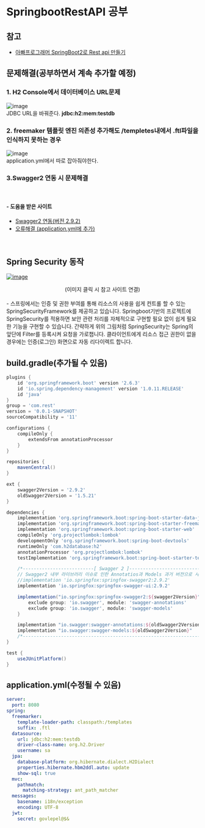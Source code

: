 # SpringbootRestAPI 공부
## 참고
 * [아빠프로그래머 SpringBoot2로 Rest api 만들기](https://daddyprogrammer.org/post/series/springboot2-make-rest-api/)

## 문제해결(공부하면서 계속 추가할 예정)
### 1.  H2 Console에서 데이터베이스 URL문제 

![image](https://user-images.githubusercontent.com/44068819/151172171-b705dcdf-c855-4332-bee3-3c77bc195bb2.png)
<br/> JDBC URL을 바꿔준다. **jdbc:h2:mem:testdb**
 
### 2.  freemaker 템플릿 엔진 의존성 추가해도 /templetes내에서 .ftl파일을 인식하지 못하는 경우
 
![image](https://user-images.githubusercontent.com/44068819/151173627-42b21178-3c23-4577-8507-c2d81729eee7.png)
<br/> application.yml에서 따로 잡아줘야한다.

### 3.Swagger2 연동 시 문제해결
<br/>

#### - 도움을 받은 사이트
* [Swagger2 연동(버전 2.9.2)](https://inseok9068.github.io/springboot/springboot-swagger/)
* [오류해결 (application.yml에 추가)](https://www.inflearn.com/questions/230160)

<br/>

## Spring Security 동작
[![image](https://user-images.githubusercontent.com/44068819/157191650-8c52e892-abb3-454f-b4b0-7b9520b594cc.png)](https://daddyprogrammer.org/post/636/springboot2-springsecurity-authentication-authorization/)
<center>(이미지 클릭 시 참고 사이트 연결)</center>
<br/>
- 스프링에서는 인증 및 권한 부여를 통해 리소스의 사용을 쉽게 컨트롤 할 수 있는 SpringSecurityFramework를
  제공하고 있습니다. Springboot기반의 프로젝트에 SpringSecurity를 적용하면 보안 관련 처리를 자체적으로 
  구현할 필요 없이 쉽게 필요한 기능을 구현할 수 있습니다. 간략하게 위의 그림처럼 SpringSecurity는 Spring의
  앞단에 Filter를 등록시켜 요청을 가로챕니다. 클라이언트에게 리소스 접근 권한이 없을 경우에는 인증(로그인)
  화면으로 자동 리다이렉트 합니다.
  
## build.gradle(추가될 수 있음)

```gradle
plugins {
    id 'org.springframework.boot' version '2.6.3'
    id 'io.spring.dependency-management' version '1.0.11.RELEASE'
    id 'java'
}
group = 'com.rest'
version = '0.0.1-SNAPSHOT'
sourceCompatibility = '11'

configurations {
    compileOnly {
        extendsFrom annotationProcessor
    }
}

repositories {
    mavenCentral()
}

ext {
    swagger2Version = '2.9.2'
    oldSwagger2Version = '1.5.21'
}

dependencies {
    implementation 'org.springframework.boot:spring-boot-starter-data-jpa'
    implementation 'org.springframework.boot:spring-boot-starter-freemarker'
    implementation 'org.springframework.boot:spring-boot-starter-web'
    compileOnly 'org.projectlombok:lombok'
    developmentOnly 'org.springframework.boot:spring-boot-devtools'
    runtimeOnly 'com.h2database:h2'
    annotationProcessor 'org.projectlombok:lombok'
    testImplementation 'org.springframework.boot:spring-boot-starter-test'

    /*--------------------------[ Swagger 2 ]--------------------------------*/
    // Swagger2 내부 라이브러리 이슈로 인한 Annotatios과 Models 과거 버전으로 사용
    //implementation 'io.springfox:springfox-swagger2:2.9.2'
    implementation 'io.springfox:springfox-swagger-ui:2.9.2'

    implementation("io.springfox:springfox-swagger2:${swagger2Version}") {
        exclude group: 'io.swagger', module: 'swagger-annotations'
        exclude group: 'io.swagger', module: 'swagger-models'
    }

    implementation "io.swagger:swagger-annotations:${oldSwagger2Version}"
    implementation "io.swagger:swagger-models:${oldSwagger2Version}"
    /*-----------------------------------------------------------------------*/
}

test {
    useJUnitPlatform()
}


```

## application.yml(수정될 수 있음)
```yml
server:
  port: 8080
spring:
  freemarker:
    template-loader-path: classpath:/templates
    suffix: .ftl
  datasource:
    url: jdbc:h2:mem:testdb
    driver-class-name: org.h2.Driver
    username: sa
  jpa:
    database-platform: org.hibernate.dialect.H2Dialect
    properties.hibernate.hbm2ddl.auto: update
    show-sql: true
  mvc:
    pathmatch:
      matching-strategy: ant_path_matcher
  messages:
    basename: i18n/exception
    encoding: UTF-8
  jwt:
    secret: govlepel@$&
```
